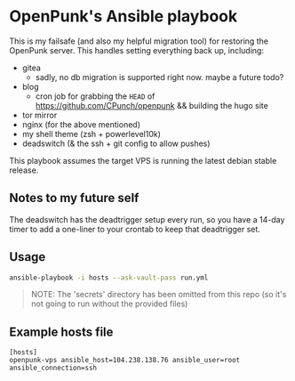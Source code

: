 # OpenPunk's Ansible playbook

This is my failsafe (and also my helpful migration tool) for restoring the OpenPunk server. This handles setting everything back up, including:

- gitea
    - sadly, no db migration is supported right now. maybe a future todo?
- blog
    - cron job for grabbing the `HEAD` of https://github.com/CPunch/openpunk && building the hugo site
- tor mirror
- nginx (for the above mentioned)
- my shell theme (zsh + powerlevel10k)
- deadswitch (& the ssh + git config to allow pushes)

This playbook assumes the target VPS is running the latest debian stable release.

## Notes to my future self
The deadswitch has the deadtrigger setup every run, so you have a 14-day timer to add a one-liner to your crontab to keep that deadtrigger set.

## Usage
```sh
ansible-playbook -i hosts --ask-vault-pass run.yml
```
> NOTE: The 'secrets' directory has been omitted from this repo (so it's not going to run without the provided files)

## Example hosts file
```
[hosts]
openpunk-vps ansible_host=104.238.138.76 ansible_user=root ansible_connection=ssh
```